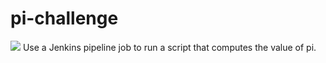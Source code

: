 # pi-challenge
<a href='http://ec2-18-133-8-128.eu-west-2.compute.amazonaws.com/job/pi-challenge/'><img src='http://ec2-18-133-8-128.eu-west-2.compute.amazonaws.com/buildStatus/icon?job=pi-challenge'></a>
Use a Jenkins pipeline job to run a script that computes the value of pi.
